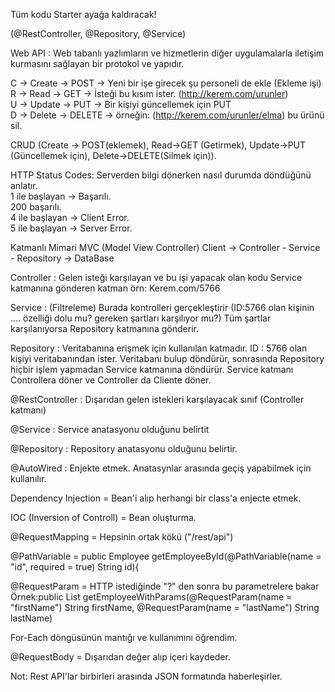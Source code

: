 Tüm kodu Starter ayağa kaldıracak!   

(@RestController, @Repository, @Service)  

Web API : Web tabanlı yazlımların ve hizmetlerin diğer uygulamalarla iletişim kurmasını sağlayan bir protokol ve yapıdır.  

C -> Create -> POST    -> Yeni bir işe girecek şu personeli de ekle (Ekleme işi)  
R -> Read   -> GET     -> İsteği bu kısım ister. (http://kerem.com/urunler)  
U -> Update -> PUT     -> Bir kişiyi güncellemek için PUT  
D -> Delete -> DELETE  -> örneğin: (http://kerem.com/urunler/elma) bu ürünü sil.  

CRUD (Create -> POST(eklemek), Read->GET (Getirmek), Update->PUT (Güncellemek için), Delete->DELETE(Silmek için)).  

HTTP Status Codes: Serverden bilgi dönerken nasıl durumda döndüğünü anlatır.  
1 ile başlayan -> Başarılı.  
200 başarılı.  
4 ile başlayan -> Client Error.  
5 ile başlayan -> Server Error.  

Katmanlı Mimari MVC (Model View Controller) Client -> Controller - Service - Repository -> DataBase  

Controller : Gelen isteği karşılayan ve bu işi yapacak olan kodu Service katmanına gönderen katman örn: Kerem.com/5766  

Service : (Filtreleme) Burada kontrolleri gerçekleştirir (ID:5766 olan kişinin .... özelliği dolu mu? gereken şartları karşılıyor mu?) Tüm şartlar karşılanıyorsa Repository katmanına gönderir.

Repository : Veritabanına erişmek için kullanılan katmadır. ID : 5766 olan kişiyi veritabanından ister. Veritabanı bulup döndürür, sonrasında Repository hiçbir işlem yapmadan Service katmanına döndürür. Service katmanı Controllera döner ve Controller da Cliente döner.

@RestController : Dışarıdan gelen istekleri karşılayacak sınıf (Controller katmanı)

@Service : Service anatasyonu olduğunu belirtit

@Repository : Repository anatasyonu olduğunu belirtir.

@AutoWired : Enjekte etmek. Anatasynlar arasında geçiş yapabilmek için kullanılır.

Dependency Injection = Bean'i alıp herhangi bir class'a enjecte etmek.

IOC (Inversion of Controll) = Bean oluşturma.  

@RequestMapping = Hepsinin ortak kökü ("/rest/api")

@PathVariable = public Employee getEmployeeById(@PathVariable(name = "id", required = true) String id){

@RequestParam = HTTP istediğinde "?" den sonra bu parametrelere bakar  
Örnek:public List<Employee> getEmployeeWithParams(@RequestParam(name = "firstName") String firstName,
@RequestParam(name = "lastName") String lastName)

For-Each döngüsünün mantığı ve kullanımını öğrendim.

@RequestBody = Dışarıdan değer alıp içeri kaydeder.

Not: Rest API'lar birbirleri arasında JSON formatında haberleşirler.